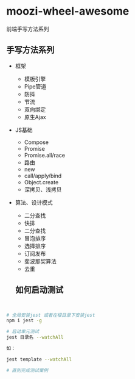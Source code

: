 # moozi-wheel-awesome
前端手写方法系列

## 手写方法系列
- 框架
  - 模板引擎
  - Pipe管道
  - 防抖
  - 节流
  - 双向绑定
  - 原生Ajax
- JS基础
  - Compose
  - Promise
  - Promise.all/race
  - 路由
  - new
  - call/apply/bind
  - Object.create
  - 深拷贝、浅拷贝
- 算法、设计模式
  - 二分查找
  - 快排
  - 二分查找
  - 冒泡排序
  - 选择排序
  - 订阅发布
  - 斐波那契算法
  - 去重


  ## 如何启动测试

```bash


# 全局安装jest 或者在根目录下安装jest
npm i jest -g

# 启动单元测试
jest 目录名 --watchAll

如：

jest template --watchAll

# 直到完成测试案例
```
